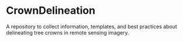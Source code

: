 # CrownDelineation
A repository to collect information, templates, and best practices about delineating tree crowns in remote sensing imagery.
